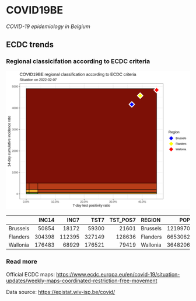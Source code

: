 
# COVID19BE

*COVID-19 epidemiology in Belgium*

## ECDC trends

### Regional classicifation according to ECDC criteria

![](COVID9BE-ecdc-trend.png)

|          |  INC14 |   INC7 |   TST7 | TST\_POS7 | REGION   |     POP | INC14\_RT |       PR7 |          GR |
| :------- | -----: | -----: | -----: | --------: | :------- | ------: | --------: | --------: | ----------: |
| Brussels |  50854 |  18172 |  59300 |     21601 | Brussels | 1219970 |  4168.463 | 0.3642664 | \-0.4439753 |
| Flanders | 304398 | 112395 | 327149 |    128636 | Flanders | 6653062 |  4575.307 | 0.3932031 | \-0.4146185 |
| Wallonia | 176483 |  68929 | 176521 |     79419 | Wallonia | 3648206 |  4837.528 | 0.4499125 | \-0.3591219 |

### Read more

Official ECDC maps:
<https://www.ecdc.europa.eu/en/covid-19/situation-updates/weekly-maps-coordinated-restriction-free-movement>

Data source: <https://epistat.wiv-isp.be/covid/>
